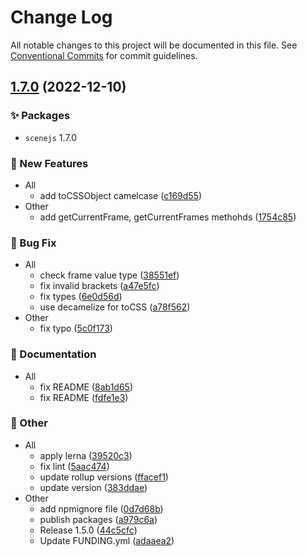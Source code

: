 # Change Log

All notable changes to this project will be documented in this file.
See [Conventional Commits](https://conventionalcommits.org) for commit guidelines.

## [1.7.0](https://github.com/daybrush/scenejs/compare/1.5.0...1.7.0) (2022-12-10)
### :sparkles: Packages
* `scenejs` 1.7.0


### :rocket: New Features

* All
    * add toCSSObject camelcase ([c169d55](https://github.com/daybrush/scenejs/commit/c169d5560e0b651e8a4d960ea0da7e0a559af9ef))
* Other
    * add getCurrentFrame, getCurrentFrames methohds ([1754c85](https://github.com/daybrush/scenejs/commit/1754c857f5e371811936b4ad7afe184c54ef4233))


### :bug: Bug Fix

* All
    * check frame value type ([38551ef](https://github.com/daybrush/scenejs/commit/38551eff457d96eb481432ccbb471e9903663f0e))
    * fix invalid brackets ([a47e5fc](https://github.com/daybrush/scenejs/commit/a47e5fcf94ea62f00423b64ffa5f7d4b8f63d7d6))
    * fix types ([6e0d56d](https://github.com/daybrush/scenejs/commit/6e0d56d2b69dfa3318d144d3312f2a37d943288f))
    * use decamelize for toCSS ([a78f562](https://github.com/daybrush/scenejs/commit/a78f562dce16920dd111e39d3ad7f2e64703e319))
* Other
    * fix typo ([5c0f173](https://github.com/daybrush/scenejs/commit/5c0f1732ffa5f6832b88abb7d5ce5592f0e79428))


### :memo: Documentation

* All
    * fix README ([8ab1d65](https://github.com/daybrush/scenejs/commit/8ab1d65ee2d70c8762645561216e2f6bfe5b0ef1))
    * fix README ([fdfe1e3](https://github.com/daybrush/scenejs/commit/fdfe1e308e434be552addc89324a688dcf45d628))


### :mega: Other

* All
    * apply lerna ([39520c3](https://github.com/daybrush/scenejs/commit/39520c38008399d7947684f7e443b9b1765e422b))
    * fix lint ([5aac474](https://github.com/daybrush/scenejs/commit/5aac474568a9f7a70b5fe954f09d61193739aa8f))
    * update rollup versions ([ffacef1](https://github.com/daybrush/scenejs/commit/ffacef1a9ae3572cebe0a52a4519fc5d9666e3d8))
    * update version ([383ddae](https://github.com/daybrush/scenejs/commit/383ddae59cf24eb56dcf2677bdda75a36c5ac831))
* Other
    * add npmignore file ([0d7d68b](https://github.com/daybrush/scenejs/commit/0d7d68b8deacc7868cfd549f5303af2b51eca17f))
    * publish packages ([a979c6a](https://github.com/daybrush/scenejs/commit/a979c6a802b04836ae193bab1fcecb89099e10fd))
    * Release 1.5.0 ([44c5cfc](https://github.com/daybrush/scenejs/commit/44c5cfc5164627df02d8755ca272567f92088a37))
    * Update FUNDING.yml ([adaaea2](https://github.com/daybrush/scenejs/commit/adaaea229f6813b5df4b018613026bf244ea219c))
